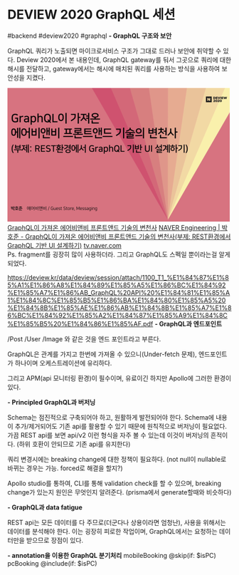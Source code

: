 # DEVIEW 2020 GraphQL 세션
#backend #deview2020 #graphql
**- GraphQL 구조와 보안**
 
GraphQL 쿼리가 노출되면 마이크로서비스 구조가 그대로 드러나 보안에 취약할 수 있다.
Deview 2020에서 본 내용인데,
GraphQL gateway를 둬서 그곳으로 쿼리에 대한 해시를 전달하고,
gateway에서는 해시에 매치된 쿼리를 사용하는 방식을 사용하여 보안성을 지켰다.

![](DEVIEW%202020%20GraphQL%20%EC%84%B8%EC%85%98/dthumb-phinf.pstatic.net.png)
  [GraphQL이 가져온 에어비앤비 프론트앤드 기술의 변천사](https://tv.naver.com/v/16970011) 
   [NAVER Engineering | 박호준 - GraphQL이 가져온 에어비앤비 프론트앤드 기술의 변천사(부제: REST환경에서 GraphQL 기반 UI 설계하기)](https://tv.naver.com/v/16970011) 
  [tv.naver.com](https://tv.naver.com/v/16970011)  
Ps. fragment를 굉장히 많이 사용하더라. 그리고 GraphQL도 스펙일 뿐이라는걸 알게되었다.
 
 https://deview.kr/data/deview/session/attach/1100_T1_%E1%84%87%E1%85%A1%E1%86%A8%E1%84%89%E1%85%A5%E1%86%BC%E1%84%92%E1%85%A7%E1%86%AB_GraphQL%20API%20%E1%84%81%E1%85%A1%E1%84%8C%E1%85%B5%E1%86%BA%E1%84%80%E1%85%A5%20%E1%84%8B%E1%85%AE%E1%86%AB%E1%84%8B%E1%85%A7%E1%86%BC%E1%84%92%E1%85%A2%E1%84%87%E1%85%A9%E1%84%8C%E1%85%B5%20%E1%84%86%E1%85%AF.pdf
**- GraphQL과 엔드포인트**
 
/Post
/User
/Image
와 같은 것을 엔드 포인트라고 부른다.
 
GraphQL은 관계를 가지고 한번에 가져올 수 있으니(Under-fetch 문제),
엔드포인트가 하나이며 오케스트레이션에 유리하다.
 
그리고 APM(api 모니터링 환경)이 필수이며,
유료이긴 하지만 Apollo에 그러한 환경이 있다.
 
 
**- Principled GraphQL과 버저닝**
 
Schema는 점진적으로 구축되어야 하고, 원활하게 발전되어야 한다.
Schema에 내용이 추가/제거되어도 기존 api를 활용할 수 있기 때문에 원칙적으로 버저닝이 필요없다.
가끔 REST api를 보면 api/v2 이런 형식을 자주 볼 수 있는데 이것이 버저닝의 흔적이다.
(하위 호환이 안되므로 기존 api를 유지한다)
 
쿼리 변경시에는 breaking change에 대한 정책이 필요하다.
(not null이 nullable로 바뀌는 경우는 가능. forced로 해결을 할지?)
 
Apollo studio를 통하여, CLI를 통해 validation check를 할 수 있으며,
breaking change가 있는지 원인은 무엇인지 알려준다.
(prisma에서 generate할때와 비슷하다)
 
 
**- GraphQL과 data fatigue**

REST api는 모든 데이터를 다 주므로(더군다나 상용이라면 엄청난), 사용을 위해서는 데이터를 분석해야 한다.
이는 굉장히 피로한 작업이며, GraphQL에서는 요청하는 데이터만을 받으므로 장점이 있다.
 
 
**- annotation을 이용한 GraphQL 분기처리**
mobileBooking @skip(if: $isPC)
pcBooking @include(if: $isPC)


